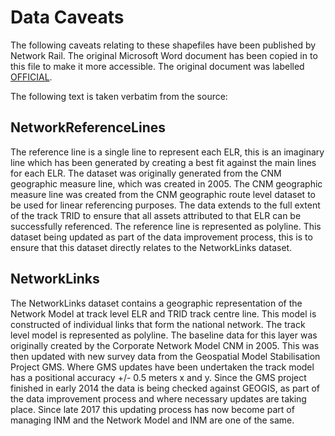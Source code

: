 Data Caveats
============

The following caveats relating to these shapefiles have been published by Network Rail.  The original Microsoft Word document has been copied in to this file to make it more accessible.  The original document was labelled [OFFICIAL](https://www.gov.uk/government/publications/government-security-classifications).

The following text is taken verbatim from the source:

NetworkReferenceLines
---------------------

The reference line is a single line to represent each ELR, this is an imaginary line which has been generated by creating a best fit against the main lines for each ELR. The dataset was originally generated from the CNM geographic measure line, which was created in 2005. The CNM geographic measure line was created from the CNM geographic route level dataset to be used for linear referencing purposes. The data extends to the full extent of the track TRID to ensure that all assets attributed to that ELR can be successfully referenced. The reference line is represented as polyline. This dataset being updated as part of the data improvement process, this is to ensure that this dataset directly relates to the NetworkLinks dataset.

NetworkLinks
------------

The NetworkLinks dataset contains a geographic representation of the Network Model at track level ELR and TRID track centre line. This model is constructed of individual links that form the national network. The track level model is represented as polyline. The baseline data for this layer was originally created by the Corporate Network Model CNM in 2005. This was then updated with new survey data from the Geospatial Model Stabilisation Project GMS. Where GMS updates have been undertaken the track model has a positional accuracy +/- 0.5 meters x and y. Since the GMS project finished in early 2014 the data is being checked against GEOGIS, as part of the data improvement process and where necessary updates are taking place. Since late 2017 this updating process has now become part of managing INM and the Network Model and INM are one of the same.

